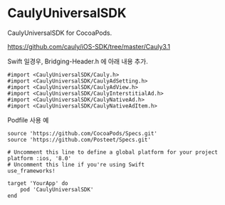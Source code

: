 # CaulyUniversalSDK
CaulyUniversalSDK for CocoaPods.

https://github.com/cauly/iOS-SDK/tree/master/Cauly3.1

Swift 일경우, Bridging-Header.h 에 아래 내용 추가.
```
#import <CaulyUniversalSDK/Cauly.h>
#import <CaulyUniversalSDK/CaulyAdSetting.h>
#import <CaulyUniversalSDK/CaulyAdView.h>
#import <CaulyUniversalSDK/CaulyInterstitialAd.h>
#import <CaulyUniversalSDK/CaulyNativeAd.h>
#import <CaulyUniversalSDK/CaulyNativeAdItem.h>
```

Podfile 사용 예
```
source 'https://github.com/CocoaPods/Specs.git'
source 'https://github.com/Posteet/Specs.git'

# Uncomment this line to define a global platform for your project
platform :ios, '8.0'
# Uncomment this line if you're using Swift
use_frameworks!

target 'YourApp' do
    pod 'CaulyUniversalSDK'
end
```
